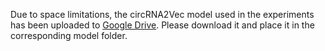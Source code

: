 Due to space limitations, the circRNA2Vec model used in the experiments has been uploaded to <a href="https://drive.google.com/drive/folders/1IcmhA3no6cT4ec5JHCu5TQI-TWJf5ys_?usp=sharing">Google Drive</a>. Please download it and place it in the corresponding model folder.